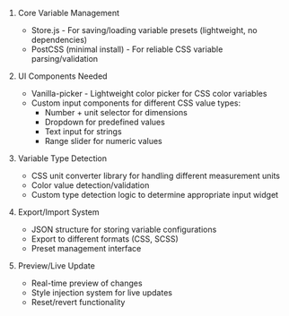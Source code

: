 1. Core Variable Management
    - Store.js - For saving/loading variable presets (lightweight, no dependencies)
    - PostCSS (minimal install) - For reliable CSS variable parsing/validation
    
2. UI Components Needed
    - Vanilla-picker - Lightweight color picker for CSS color variables
    - Custom input components for different CSS value types:
        - Number + unit selector for dimensions
        - Dropdown for predefined values
        - Text input for strings
        - Range slider for numeric values
        
3. Variable Type Detection
    - CSS unit converter library for handling different measurement units
    - Color value detection/validation
    - Custom type detection logic to determine appropriate input widget
    
4. Export/Import System
    - JSON structure for storing variable configurations
    - Export to different formats (CSS, SCSS)
    - Preset management interface
    
5. Preview/Live Update
    - Real-time preview of changes
    - Style injection system for live updates
    - Reset/revert functionality